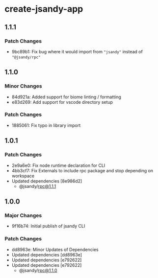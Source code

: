 # create-jsandy-app

## 1.1.1

### Patch Changes

- 9bc89b1: Fix bug where it would import from `"jsandy"` instead of `"@jsandy/rpc"`

## 1.1.0

### Minor Changes

- 84d921a: Added support for biome linting / formatting
- e83d269: Add support for vscode directory setup

### Patch Changes

- 1885061: Fix typo in library import

## 1.0.1

### Patch Changes

- 2e9a6e0: Fix node runtime declaration for CLI
- 4bb3cf7: Fix Externals to include rpc package and stop depending on workspace
- Updated dependencies [8e986d2]
  - @jsandy/rpc@1.1.1

## 1.0.0

### Major Changes

- 9f16b74: Initial publish of jsandy CLI

### Patch Changes

- dd8963e: Minor Updates of Dependencies
- Updated dependencies [dd8963e]
- Updated dependencies [e792622]
- Updated dependencies [e792622]
  - @jsandy/rpc@1.1.0

